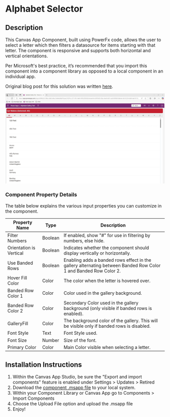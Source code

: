# Alphabet Selector

## Description

This Canvas App Component, built using PowerFx code, allows the user to select a letter which then filters a datasource for items starting with that letter. The component is responsive and supports both horizontal and vertical orientations. 

Per Microsoft's best practice, it’s recommended that you import this component into a component library as opposed to a local component in an individual app.

Original blog post for this solution was written [here](https://www.openai.com).

![Component Preview](assets/alphagalpreview.gif)

### Component Property Details

The table below explains the various input properties you can customize in the component.

| Property Name               | Type   | Description                                                                 |
|-----------------------------|--------|-----------------------------------------------------------------------------|
| Filter Numbers           | Boolean| If enabled, show "#" for use in filtering by numbers, else hide.            |
| Orientation is Vertical | Boolean| Indicates whether the component should display vertically or horizontally. |
| Use Banded Rows         | Boolean| Enabling adds a banded rows effect in the gallery alternating between Banded Row Color 1 and Banded Row Color 2. |
| Hover Fill Color        | Color  | The color when the letter is hovered over.                                   |
| Banded Row Color 1      | Color  | Color used in the gallery background.                                        |
| Banded Row Color 2      | Color  | Secondary Color used in the gallery background (only visible if banded rows is enabled). |
| GalleryFill            | Color  | The background color of the gallery. This will be visible only if banded rows is disabled. |
| Font Style             | Text   | Font Style used.                                                             |
| Font Size              | Number | Size of the font.                                                           |
| Primary Color           | Color  | Main Color visible when selecting a letter.                                 |

## Installation Instructions

1. Within the Canvas App Studio, be sure the "Export and import components" feature is enabled under Settings > Updates > Retired
2. Download the [component .msapp file](AlphabetSelectorComponent.msapp) to your local system.
3. Within your Component Library or Canvas App go to Components > Import Components 
4. Choose the Upload File option and upload the .msapp file
5. Enjoy!
